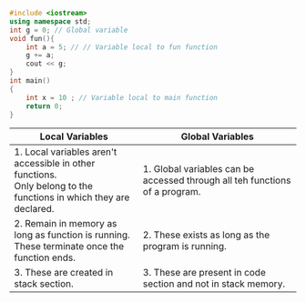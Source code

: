 ```c++
#include <iostream>
using namespace std;
int g = 0; // Global variable
void fun(){
    int a = 5; // // Variable local to fun function
    g += a;
    cout << g;
}
int main()
{
	int x = 10 ; // Variable local to main function
    return 0;
}

```

| Local Variables                                                                                                         | Global Variables                                                            |
| ----------------------------------------------------------------------------------------------------------------------- | --------------------------------------------------------------------------- |
| 1. Local variables aren't accessible in other functions.<br /> Only belong to the functions in which they are declared. | 1. Global variables can be accessed through all teh functions of a program. |
| 2. Remain in memory as long as function is running. <br />These terminate once the function ends.                       | 2. These exists as long as the program is running.<br />                    |
| 3. These are created in stack section.                                                                                  | 3. These are present in code section and not in stack memory.               |


